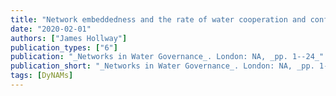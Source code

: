 ```yaml
---
title: "Network embeddedness and the rate of water cooperation and conflict"
date: "2020-02-01"
authors: ["James Hollway"]
publication_types: ["6"]
publication: "_Networks in Water Governance_. London: NA, _pp. 1--24_"
publication_short: "_Networks in Water Governance_. London: NA, _pp. 1--24_"
tags: [DyNAMs]
---
```

